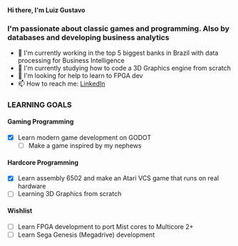 #### Hi there, I'm Luiz Gustavo 

### I'm passionate about classic games and programming. Also by databases and developing business analytics

- 🔭 I'm currently working in the top 5 biggest banks in Brazil with data processing for Business Intelligence
- 🌱 I'm currently studying how to code a 3D Graphics engine from scratch
- 🤔 I'm looking for help to learn to FPGA dev
- 📫 How to reach me: <a href="https://www.linkedin.com/in/luiz-gustavo-almeida/">LinkedIn</a>

### LEARNING GOALS

#### Gaming Programming
- [x] Learn modern game development on GODOT
  - [ ] Make a game inspired by my nephews

#### Hardcore Programming
- [x] Learn assembly 6502 and make an Atari VCS game that runs on real hardware
- [ ] Learning 3D Graphics from scratch

#### Wishlist
- [ ] Learn FPGA development to port Mist cores to Multicore 2+
- [ ] Learn Sega Genesis (Megadrive) development
